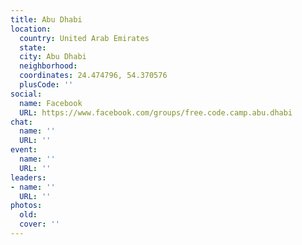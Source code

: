 ```yaml
---
title: Abu Dhabi
location:
  country: United Arab Emirates
  state: 
  city: Abu Dhabi
  neighborhood: 
  coordinates: 24.474796, 54.370576
  plusCode: ''
social:
  name: Facebook
  URL: https://www.facebook.com/groups/free.code.camp.abu.dhabi
chat:
  name: ''
  URL: ''
event:
  name: ''
  URL: ''
leaders:
- name: ''
  URL: ''
photos:
  old: 
  cover: ''
---
```

